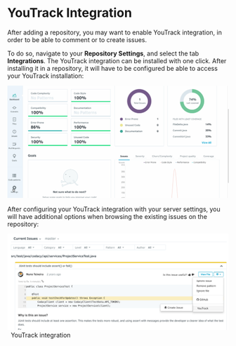 # YouTrack Integration

After adding a repository, you may want to enable YouTrack integration, in order to be able to comment or to create issues.

To do so, navigate to your **Repository Settings**, and select the tab **Integrations**. The YouTrack integration can be installed with one click. After installing it in a repository, it will have to be configured be able to access your YouTrack installation:

![Enabling YouTrack integration](../../images/youtrack.gif)

After configuring your YouTrack integration with your server settings, you will have additional options when browsing the existing issues on the repository:

![](../../images/blobid0.png) 
YouTrack integration
